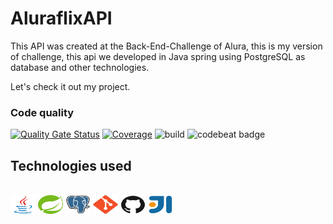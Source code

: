 # AluraflixAPI

This API was created at the Back-End-Challenge of Alura, this is my version of challenge, this api we developed in Java spring using PostgreSQL as database and other technologies.

Let's check it out my project.

### Code quality



 [![Quality Gate Status](https://sonarcloud.io/api/project_badges/measure?project=welbertFC_AluraflixAPI&metric=alert_status)](https://sonarcloud.io/dashboard?id=welbertFC_AluraflixAPI)
 [![Coverage](https://sonarcloud.io/api/project_badges/measure?project=welbertFC_AluraflixAPI&metric=coverage)](https://sonarcloud.io/dashboard?id=welbertFC_AluraflixAPI)
 ![build](https://github.com/welbertFC/AluraflixAPI/actions/workflows/build.yml/badge.svg)
  <img alt="codebeat badge" src="https://codebeat.co/badges/18e7cfe3-7035-4836-aac4-c97a3109d6bb" />
 


## Technologies used

<div style="display: inline_block"><br>
  <img align="center" alt="New-Jv" height="30" width="40" src="https://raw.githubusercontent.com/devicons/devicon/master/icons/java/java-original.svg">
  <img align="center" alt="New-Sp" height="30" width="40" src="https://raw.githubusercontent.com/devicons/devicon/master/icons/spring/spring-original.svg">
  <img align="center" alt="New-Jv" height="30" width="40" src="https://raw.githubusercontent.com/devicons/devicon/master/icons/postgresql/postgresql-original.svg">
  <img align="center" alt="New-Jv" height="30" width="40" src="https://raw.githubusercontent.com/devicons/devicon/master/icons/git/git-original.svg">
  <img align="center" alt="New-Gh" height="30" width="40" src="https://raw.githubusercontent.com/devicons/devicon/master/icons/github/github-original.svg">
  <img align="center" alt="New-Gh" height="30" width="40" src="https://raw.githubusercontent.com/devicons/devicon/master/icons/intellij/intellij-original.svg">
</div>

